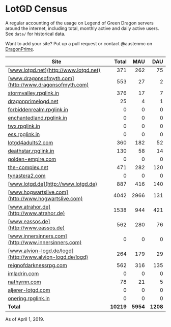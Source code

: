 # LotGD Census
A regular accounting of the usage on Legend of Green Dragon servers around the internet, including total, monthly active and daily active users. See `data/` for historical data.

Want to add your site? Put up a pull request or contact @austenmc on [DragonPrime](http://dragonprime.net).


Site | Total | MAU | DAU
--- | ---:| ---:| ---:
[www.lotgd.net](http://www.lotgd.net)|371|262|75
[www.dragonsofmyth.com](http://www.dragonsofmyth.com)|553|27|2
[stormvalley.rpglink.in](http://stormvalley.rpglink.in)|376|17|7
[dragonprimelogd.net](http://dragonprimelogd.net)|25|4|1
[forbiddenrealm.rpglink.in](http://forbiddenrealm.rpglink.in)|0|0|0
[enchantedland.rpglink.in](http://enchantedland.rpglink.in)|0|0|0
[twx.rpglink.in](http://twx.rpglink.in)|0|0|0
[ess.rpglink.in](http://ess.rpglink.in)|0|0|0
[lotgd4adults2.com](http://lotgd4adults2.com)|360|182|52
[deathstar.rpglink.in](http://deathstar.rpglink.in)|130|58|14
[golden-empire.com](http://golden-empire.com)|0|0|0
[the-complex.net](http://the-complex.net)|471|282|120
[tynastera2.com](http://tynastera2.com)|0|0|0
[www.lotgd.de](http://www.lotgd.de)|887|416|140
[www.hogwartslive.com](http://www.hogwartslive.com)|4042|2966|131
[www.atrahor.de](http://www.atrahor.de)|1538|944|421
[www.eassos.de](http://www.eassos.de)|562|280|76
[www.innersinners.com](http://www.innersinners.com)|0|0|0
[www.alvion-logd.de/logd](http://www.alvion-logd.de/logd)|264|179|29
[reignofdarknessrpg.com](http://reignofdarknessrpg.com)|562|316|135
[imladrin.com](http://imladrin.com)|0|0|0
[nathyrnn.com](http://nathyrnn.com)|78|21|5
[aljerer-lotgd.com](http://aljerer-lotgd.com)|0|0|0
[onering.rpglink.in](http://onering.rpglink.in)|0|0|0
**Total**|**10219**|**5954**|**1208**

As of April 1, 2019.
